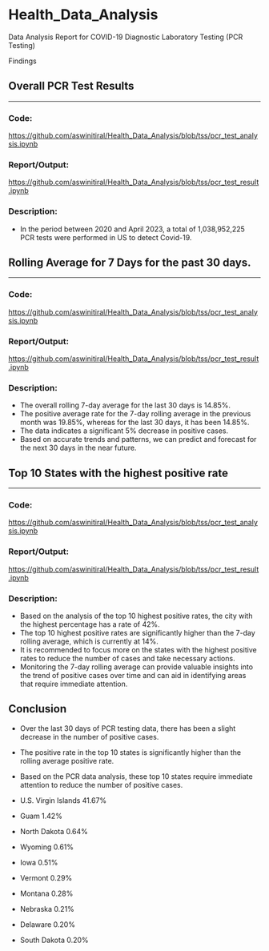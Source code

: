 # Health_Data_Analysis


Data Analysis Report for COVID-19 Diagnostic Laboratory Testing (PCR Testing)

Findings 

## Overall PCR Test Results
------------------------

### Code:
<url> https://github.com/aswinitiral/Health_Data_Analysis/blob/tss/pcr_test_analysis.ipynb

### Report/Output:
<url> https://github.com/aswinitiral/Health_Data_Analysis/blob/tss/pcr_test_result.ipynb


### Description:

* In the period between 2020 and April 2023, a total of 1,038,952,225 PCR tests were performed in US to detect Covid-19.



## Rolling Average for 7 Days for the past 30 days.
-------------------------------------------------
### Code:
<url> https://github.com/aswinitiral/Health_Data_Analysis/blob/tss/pcr_test_analysis.ipynb

### Report/Output:
<url> https://github.com/aswinitiral/Health_Data_Analysis/blob/tss/pcr_test_result.ipynb

### Description:

* The overall rolling 7-day average for the last 30 days is 14.85%.
* The positive average rate for the 7-day rolling average in the previous month was 19.85%, whereas for the last 30 days, it has been 14.85%.
* The data indicates a significant 5% decrease in positive cases.
* Based on accurate trends and patterns, we can predict and forecast for the next 30 days in the near future.


## Top 10 States with the highest positive rate
--------------------------------------------
### Code:
<url> https://github.com/aswinitiral/Health_Data_Analysis/blob/tss/pcr_test_analysis.ipynb

### Report/Output:
<url> https://github.com/aswinitiral/Health_Data_Analysis/blob/tss/pcr_test_result.ipynb

### Description:

* Based on the analysis of the top 10 highest positive rates, the city with the highest percentage has a rate of 42%.
* The top 10 highest positive rates are significantly higher than the 7-day rolling average, which is currently at 14%.
* It is recommended to focus more on the states with the highest positive rates to reduce the number of cases and take necessary actions. 
* Monitoring the 7-day rolling average can provide valuable insights into the trend of positive cases over time and can aid in identifying areas that require immediate     attention.

Conclusion
-----------

* Over the last 30 days of PCR testing data, there has been a slight decrease in the number of positive cases.
* The positive rate in the top 10 states is significantly higher than the rolling average positive rate. 
* Based on the PCR data analysis, these top 10 states require immediate attention to reduce the number of positive cases.

* U.S. Virgin Islands	41.67%
* Guam	1.42%
* North Dakota	0.64%
* Wyoming	0.61%
* Iowa	0.51%
* Vermont	0.29%
* Montana	0.28%
* Nebraska	0.21%
* Delaware	0.20%
* South Dakota	0.20%
 



